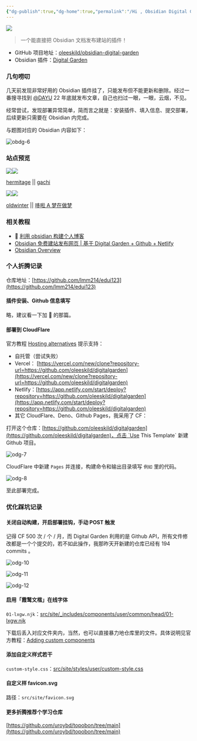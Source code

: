 ```yaml
---
{"dg-publish":true,"dg-home":true,"permalink":"/Hi , Obsidian Digital Garden/","tags":["gardenEntry"],"dgPassFrontmatter":true,"noteIcon":"","created":"2023-12-11T00:54:08.452+08:00","updated":"2023-12-11T16:55:38.664+08:00"}
---
```



![](https://r2.immmmm.com/2023/08/iShot_2023-08-17_21.43.16.png)

> 一个能直接把 Obsidian 文档发布建站的插件！

- GitHub 项目地址：[oleeskild/obsidian-digital-garden](https://github.com/oleeskild/obsidian-digital-garden)
- Obsidian 插件：[Digital Garden](obsidian://show-plugin?id=digitalgarden)

### 几句唠叨

几天前发现非常好用的 Obsidian 插件挂了，只能发布但不能更新和删除。经过一番搜寻找到 [@DAYU](https://anotherdayu.com/2022/4222/) 22 年底就发布文章，自己也扫过一眼，一眼，云烟，不见。

经常尝试，发现部署异常简单，简而言之就是：安装插件、填入信息、提交部署，后续更新只需要在 Obsidian 内完成。

与题图对应的 Obsidian 内容如下：

![obdg-6](https://r2.immmmm.com/2023/08/obdg-6.png)

### 站点预览

![](https://r2.immmmm.com/2023/08/odg-2.png)![](https://r2.immmmm.com/2023/08/odg-3.png)

[hermitage](https://hermitage.utsob.me/) || [gachi](https://www.gachi.cn/)

![](https://r2.immmmm.com/2023/08/odg-4.png)![](https://r2.immmmm.com/2023/08/odg-5.png)

[oldwinter](https://notes.oldwinter.top/) || [哆啦 A 梦在做梦](https://zytomorrow.top/)

### 相关教程

- 🌟 [利用 obsidian 构建个人博客](https://zytomorrow.top/%E6%8A%80%E6%9C%AF%E6%8A%98%E8%85%BE/%E5%88%A9%E7%94%A8obsidian%E6%9E%84%E5%BB%BA%E4%B8%AA%E4%BA%BA%E5%8D%9A%E5%AE%A2/)
- [Obsidian 免费建站发布网页 | 基于 Digital Garden + Github + Netlify](https://anotherdayu.com/2022/4222/)
- [Obsidian Overview](https://www.gachi.cn/%E8%BD%AF%E4%BB%B6%E4%BD%BF%E7%94%A8/obsidian/obsidian/)

### 个人折腾记录

仓库地址：[https://github.com/lmm214/edui123](https://github.com/lmm214/edui123)

#### 插件安装、Github 信息填写

略，建议看一下加 🌟 的那篇。

#### 部署到 CloudFlare

官方教程 [Hosting alternatives](https://dg-docs.ole.dev/advanced/hosting-alternatives/) 提示支持：

- 自托管（尝试失败）
- Vercel： [https://vercel.com/new/clone?repository-url=https://github.com/oleeskild/digitalgarden](https://vercel.com/new/clone?repository-url=https://github.com/oleeskild/digitalgarden)
- Netlify：[https://app.netlify.com/start/deploy?repository=https://github.com/oleeskild/digitalgarden](https://app.netlify.com/start/deploy?repository=https://github.com/oleeskild/digitalgarden)
- 其它 CloudFlare、Deno、Github Pages，我采用了 CF：

打开这个仓库：[https://github.com/oleeskild/digitalgarden](https://github.com/oleeskild/digitalgarden)，点击 `Use This Template` 新建 Github 项目。

![odg-7](https://r2.immmmm.com/2023/08/odg-7.webp)

CloudFlare 中新建 `Pages` 并连接，构建命令和输出目录填写 `例如` 里的代码。

![odg-8](https://r2.immmmm.com/2023/08/odg-8.png)

至此部署完成。

### 优化踩坑记录

#### 关闭自动构建，开启部署挂钩，手动 POST 触发

记得 CF 500 次 / 个 / 月，而 Digital Garden 利用的是 Github API，所有文件修改都是一个个提交的，若不如此操作，我那昨天开新建的仓库已经有 194 commits 。

![odg-10](https://r2.immmmm.com/2023/08/odg-10.png)

![odg-11](https://r2.immmmm.com/2023/08/odg-11.png)

![odg-12](https://r2.immmmm.com/2023/08/odg-12.png)

#### 启用「霞鹜文楷」在线字体

`01-lxgw.njk`：[src/site/_includes/components/user/common/head/01-lxgw.njk](https://github.com/lmm214/edui123/blob/main/src/site/_includes/components/user/common/head/01-lxgw.njk)

下载后丢入对应文件夹内，当然，也可以直接暴力地仓库里的文件。具体说明见官方教程：[Adding custom components](https://dg-docs.ole.dev/advanced/adding-custom-components/)

#### 添加自定义样式若干

`custom-style.css`：[src/site/styles/user/custom-style.css](https://github.com/lmm214/edui123/blob/main/src/site/styles/user/custom-style.css)

#### 自定义样 favicon.svg

路径：`src/site/favicon.svg`

#### 更多折腾推荐个学习仓库

[https://github.com/uroybd/topobon/tree/main](https://github.com/uroybd/topobon/tree/main)
